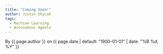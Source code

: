 ```yaml
---
title: "Coming Soon!"
author: Justin Skycak
tags:
  - Machine Learning
  - Autonomous Agents
---
```



<div style="width:100%; max-width:800px; margin:auto">  

<p class="page__meta">By {{ page.author }} on <time datetime="{{ page.date | default: "1900-01-01" | date_to_xmlschema }}">{{ page.date | default: "1900-01-01" | date: "%B %d, %Y" }}</time></p>
  
</div>
